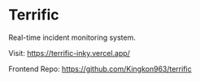 # Terrific

Real-time incident monitoring system.

Visit: https://terrific-inky.vercel.app/

Frontend Repo: https://github.com/Kingkon963/terrific
